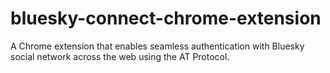 # bluesky-connect-chrome-extension
A Chrome extension that enables seamless authentication with Bluesky social network across the web using the AT Protocol.
